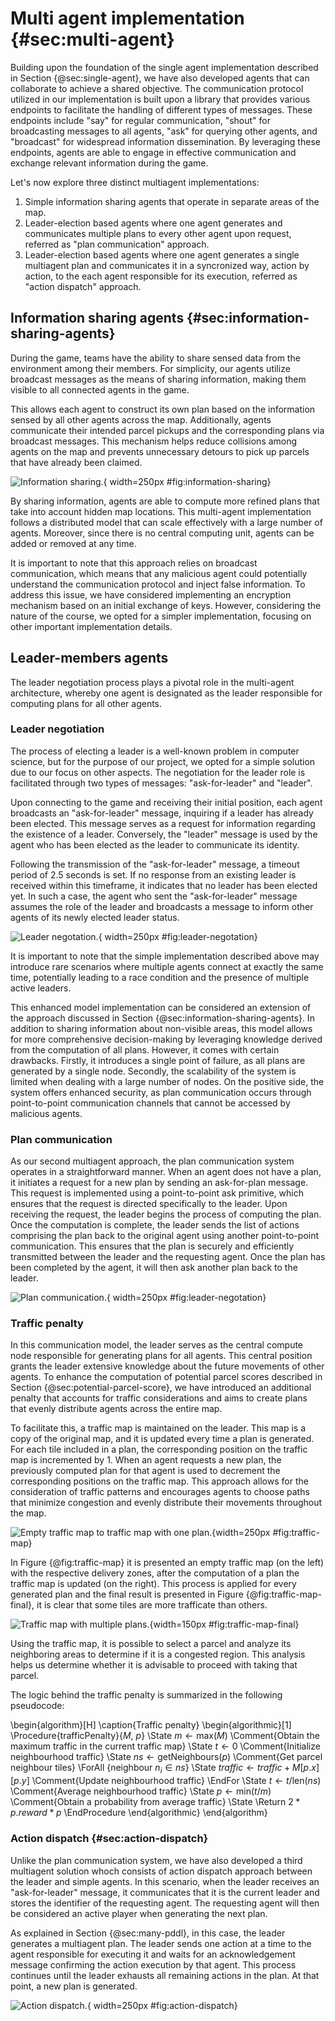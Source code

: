 # Multi agent implementation {#sec:multi-agent}
Building upon the foundation of the single agent implementation described in Section {@sec:single-agent}, we have also developed agents that can collaborate to achieve a shared objective. The communication protocol utilized in our implementation is built upon a library that provides various endpoints to facilitate the handling of different types of messages. These endpoints include "say" for regular communication, "shout" for broadcasting messages to all agents, "ask" for querying other agents, and "broadcast" for widespread information dissemination. By leveraging these endpoints, agents are able to engage in effective communication and exchange relevant information during the game.

Let's now explore three distinct multiagent implementations:

1. Simple information sharing agents that operate in separate areas of the map.
2. Leader-election based agents where one agent generates and communicates multiple plans to every other agent upon request, referred as "plan communication" approach.
3. Leader-election based agents where one agent generates a single multiagent plan and communicates it in a syncronized way, action by action, to the each agent responsible for its execution, referred as "action dispatch" approach.

## Information sharing agents {#sec:information-sharing-agents}
During the game, teams have the ability to share sensed data from the environment among their members. For simplicity, our agents utilize broadcast messages as the means of sharing information, making them visible to all connected agents in the game.

This allows each agent to construct its own plan based on the information sensed by all other agents across the map. Additionally, agents communicate their intended parcel pickups and the corresponding plans via broadcast messages. This mechanism helps reduce collisions among agents on the map and prevents unnecessary detours to pick up parcels that have already been claimed.

![Information sharing.](./images/information_sharing.png){ width=250px #fig:information-sharing}
 
By sharing information, agents are able to compute more refined plans that take into account hidden map locations. This multi-agent implementation follows a distributed model that can scale effectively with a large number of agents. Moreover, since there is no central computing unit, agents can be added or removed at any time.

It is important to note that this approach relies on broadcast communication, which means that any malicious agent could potentially understand the communication protocol and inject false information. To address this issue, we have considered implementing an encryption mechanism based on an initial exchange of keys. However, considering the nature of the course, we opted for a simpler implementation, focusing on other important implementation details.

## Leader-members agents
The leader negotiation process plays a pivotal role in the multi-agent architecture, whereby one agent is designated as the leader responsible for computing plans for all other agents.

### Leader negotiation
The process of electing a leader is a well-known problem in computer science, but for the purpose of our project, we opted for a simple solution due to our focus on other aspects. The negotiation for the leader role is facilitated through two types of messages: "ask-for-leader" and "leader".

Upon connecting to the game and receiving their initial position, each agent broadcasts an "ask-for-leader" message, inquiring if a leader has already been elected. This message serves as a request for information regarding the existence of a leader. Conversely, the "leader" message is used by the agent who has been elected as the leader to communicate its identity.

Following the transmission of the "ask-for-leader" message, a timeout period of 2.5 seconds is set. If no response from an existing leader is received within this timeframe, it indicates that no leader has been elected yet. In such a case, the agent who sent the "ask-for-leader" message assumes the role of the leader and broadcasts a message to inform other agents of its newly elected leader status.

![Leader negotation.](./images/leader_negotiation.png){ width=250px #fig:leader-negotation}

It is important to note that the simple implementation described above may introduce rare scenarios where multiple agents connect at exactly the same time, potentially leading to a race condition and the presence of multiple active leaders.

This enhanced model implementation can be considered an extension of the approach discussed in Section {@sec:information-sharing-agents}. In addition to sharing information about non-visible areas, this model allows for more comprehensive decision-making by leveraging knowledge derived from the computation of all plans. However, it comes with certain drawbacks. Firstly, it introduces a single point of failure, as all plans are generated by a single node. Secondly, the scalability of the system is limited when dealing with a large number of nodes. On the positive side, the system offers enhanced security, as plan communication occurs through point-to-point communication channels that cannot be accessed by malicious agents.

### Plan communication
As our second multiagent approach, the plan communication system operates in a straightforward manner. When an agent does not have a plan, it initiates a request for a new plan by sending an ask-for-plan message. This request is implemented using a point-to-point ask primitive, which ensures that the request is directed specifically to the leader. Upon receiving the request, the leader begins the process of computing the plan. Once the computation is complete, the leader sends the list of actions comprising the plan back to the original agent using another point-to-point communication. This ensures that the plan is securely and efficiently transmitted between the leader and the requesting agent. Once the plan has been completed by the agent, it will then ask another plan back to the leader.

![Plan communication.](./images/plan_communication.png){ width=250px #fig:leader-negotation}

### Traffic penalty
In this communication model, the leader serves as the central compute node responsible for generating plans for all agents. This central position grants the leader extensive knowledge about the future movements of other agents. To enhance the computation of potential parcel scores described in Section {@sec:potential-parcel-score}, we have introduced an additional penalty that accounts for traffic considerations and aims to create plans that evenly distribute agents across the entire map.

To facilitate this, a traffic map is maintained on the leader. This map is a copy of the original map, and it is updated every time a plan is generated. For each tile included in a plan, the corresponding position on the traffic map is incremented by 1. When an agent requests a new plan, the previously computed plan for that agent is used to decrement the corresponding positions on the traffic map. This approach allows for the consideration of traffic patterns and encourages agents to choose paths that minimize congestion and evenly distribute their movements throughout the map.

![Empty traffic map to traffic map with one plan.](./images/traffic_map.png){width=250px #fig:traffic-map}

In Figure {@fig:traffic-map} it is presented an empty traffic map (on the left) with the respective delivery zones, after the computation of a plan the traffic map is updated (on the right). This process is applied for every generated plan and the final result is presented in Figure {@fig:traffic-map-final}, it is clear that some tiles are more trafficate than others.

![Traffic map with multiple plans.](./images/traffic_map_final.png){width=150px #fig:traffic-map-final}

Using the traffic map, it is possible to select a parcel and analyze its neighboring areas to determine if it is a congested region. This analysis helps us determine whether it is advisable to proceed with taking that parcel.

The logic behind the traffic penalty is summarized in the following pseudocode:


\begin{algorithm}[H]
\caption{Traffic penalty}
\begin{algorithmic}[1]
\Procedure{trafficPenalty}{$M$, $p$}
\State $m \gets \text{max}(M)$ \Comment{Obtain the maximum traffic in the current traffic map}
\State $t \gets 0$ \Comment{Initialize neighbourhood traffic}
\State $ns \gets \text{getNeighbours}(p)$ \Comment{Get parcel neighbour tiles}
\ForAll {$\text{neighbour}\ n_i \in ns$}
\State $traffic \gets traffic + M[p.x][p.y]$ \Comment{Update neighbourhood traffic}
\EndFor
\State $t \gets t / \text{len}(ns)$ \Comment{Average neighbourhood traffic}
\State $p \gets \text{min}(t / m)$ \Comment{Obtain a probability from average traffic}
\State \Return $2 * p.reward * p$
\EndProcedure
\end{algorithmic}
\end{algorithm}

### Action dispatch {#sec:action-dispatch}
Unlike the plan communication system, we have also developed a third multiagent solution whoch consists of action dispatch approach between the leader and simple agents. In this scenario, when the leader receives an "ask-for-leader" message, it communicates that it is the current leader and stores the identifier of the requesting agent. The requesting agent will then be considered an active player when generating the next plan.

As explained in Section {@sec:many-pddl}, in this case, the leader generates a multiagent plan. The leader sends one action at a time to the agent responsible for executing it and waits for an acknowledgement message confirming the action execution by that agent. This process continues until the leader exhausts all remaining actions in the plan. At that point, a new plan is generated.

![Action dispatch.](./images/action_dispatch.png){ width=250px #fig:action-dispatch}
